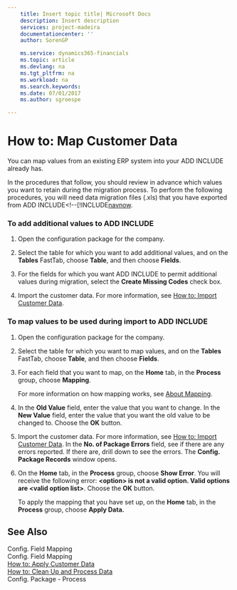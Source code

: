 ```yaml
---
    title: Insert topic title| Microsoft Docs
    description: Insert description
    services: project-madeira
    documentationcenter: ''
    author: SorenGP

    ms.service: dynamics365-financials
    ms.topic: article
    ms.devlang: na
    ms.tgt_pltfrm: na
    ms.workload: na
    ms.search.keywords:
    ms.date: 07/01/2017
    ms.author: sgroespe

---
```

# How to: Map Customer Data
You can map values from an existing ERP system into your ADD INCLUDE<!--[!INCLUDE[navnow](../../includes/navnow_md.md)]--> already has.  
  
 In the procedures that follow, you should review in advance which values you want to retain during the migration process. To perform the following procedures, you will need data migration files \(.xls\) that you have exported from ADD INCLUDE<!--[!INCLUDE[navnow](../../includes/how-to-export-migration-tables.md).  
  
### To add additional values to ADD INCLUDE<!--[!INCLUDE[navnow](../../includes/navnow_md.md)]-->  
  
1.  Open the configuration package for the company.  
  
2.  Select the table for which you want to add additional values, and on the **Tables** FastTab, choose **Table**, and then choose **Fields**.  
  
3.  For the fields for which you want ADD INCLUDE<!--[!INCLUDE[navnow](../../includes/navnow_md.md)]--> to permit additional values during migration, select the **Create Missing Codes** check box.  
  
4.  Import the customer data. For more information, see [How to: Import Customer Data](../how-to-import-customer-data.md).  
  
### To map values to be used during import to ADD INCLUDE<!--[!INCLUDE[navnow](../../includes/navnow_md.md)]-->  
  
1.  Open the configuration package for the company.  
  
2.  Select the table for which you want to map values, and on the **Tables** FastTab, choose **Table**, and then choose **Fields**.  
  
3.  For each field that you want to map, on the **Home** tab, in the **Process** group, choose **Mapping**.  
  
     For more information on how mapping works, see [About Mapping](../about-mapping.md).  
  
4.  In the **Old Value** field, enter the value that you want to change. In the **New Value** field, enter the value that you want the old value to be changed to. Choose the **OK** button.  
  
5.  Import the customer data. For more information, see [How to: Import Customer Data](../how-to-import-customer-data.md). In the **No. of Package Errors** field, see if there are any errors reported. If there are, drill down to see the errors. The **Config. Package Records** window opens.  
  
6.  On the **Home** tab, in the **Process** group, choose **Show Error**. You will receive the following error: **\<option\> is not a valid option. Valid options are \<valid option list\>**. Choose the **OK** button.  
  
     To apply the mapping that you have set up, on the **Home** tab, in the **Process** group, choose **Apply Data.**  
  
## See Also  
 Config. Field Mapping   
 Config. Field Mapping   
 [How to: Apply Customer Data](../how-to-apply-customer-data.md)   
 [How to: Clean Up and Process Data](../how-to-clean-up-and-process-data.md)   
 Config. Package - Process